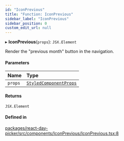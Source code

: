 ```yaml
---
id: "IconPrevious"
title: "Function: IconPrevious"
sidebar_label: "IconPrevious"
sidebar_position: 0
custom_edit_url: null
---
```


▸ **IconPrevious**(`props`): `JSX.Element`

Render the "previous month" button in the navigation.

#### Parameters

| Name | Type |
| :------ | :------ |
| `props` | [`StyledComponentProps`](../types/StyledComponentProps) |

#### Returns

`JSX.Element`

#### Defined in

[packages/react-day-picker/src/components/IconPrevious/IconPrevious.tsx:8](https://github.com/gpbl/react-day-picker/blob/6bc3b9d0/packages/react-day-picker/src/components/IconPrevious/IconPrevious.tsx#L8)
